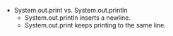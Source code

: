 * System.out.print vs. System.out.println
    - System.out.println inserts a newline.
    - System.out.print keeps printing to the same line.
